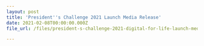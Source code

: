 ```yaml
---
layout: post
title: 'President''s Challenge 2021 Launch Media Release'
date: 2021-02-08T00:00:00.000Z
file_url: /files/president-s-challenge-2021-digital-for-life-launch-media-release.pdf

---
```


